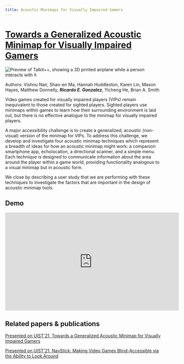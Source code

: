 ```yaml
---
title: Acoustic Minimaps for Visually Impaired Gamers
---
```

# [Towards a Generalized Acoustic Minimap for Visually Impaired Gamers](https://dl-acm-org.proxy.library.cornell.edu/doi/10.1145/3474349.3480177)

![Preview of Talkit++, showing a 3D printed airplane while a person interacts with it]({{site.url}}{{site.baseurl}}/src/assets/img/minimap/minimaparticle.png)

Authors: Vishnu Nair, Shao-en Ma, Hannah Huddleston, Karen Lin, Mason Hayes, Matthew Donnelly, ***Ricardo E. Gonzalez***, Yicheng He, Brian A. Smith

Video games created for visually impaired players (VIPs) remain inequivalent to those created for sighted players. Sighted players use minimaps within games to learn how their surrounding environment is laid out, but there is no effective analogue to the minimap for visually impaired players. 

A major accessibility challenge is to create a generalized, acoustic (non-visual) version of the minimap for VIPs. To address this challenge, we develop and investigate four acoustic minimap techniques which represent a breadth of ideas for how an acoustic minimap might work: a companion smartphone app, echolocation, a directional scanner, and a simple menu. Each technique is designed to communicate information about the area around the player within a game world, providing functionality analogous to a visual minimap but in acoustic form. 

We close by describing a user study that we are performing with these techniques to investigate the factors that are important in the design of acoustic minimap tools.

## Demo

<iframe class="demo-video" width="560" height="315" src="https://www.youtube.com/embed/sqfVz-hgmao"  frameborder="0" allow="accelerometer; autoplay; clipboard-write; encrypted-media; gyroscope; picture-in-picture" allowfullscreen></iframe>



## Related papers & publications

[Presented on UIST'21, Towards a Generalized Acoustic Minimap for Visually Impaired Gamers](https://dl.acm.org/doi/10.1145/3474349.3480177)

[Presented on UIST'21, NavStick: Making Video Games Blind-Accessible via the Ability to Look Around](https://dl.acm.org/doi/abs/10.1145/3472749.3474768)







